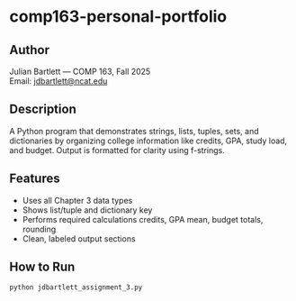 # comp163-personal-portfolio
## Author
Julian Bartlett — COMP 163, Fall 2025  
Email: jdbartlett@ncat.edu

## Description
A Python program that demonstrates strings, lists, tuples, sets, and dictionaries
by organizing  college information like credits, GPA, study load, and budget. Output is formatted for clarity using f-strings.

## Features
- Uses all Chapter 3 data types
- Shows list/tuple and dictionary key
- Performs required calculations credits, GPA mean, budget totals, rounding
- Clean, labeled output sections

## How to Run
```bash
python jdbartlett_assignment_3.py
